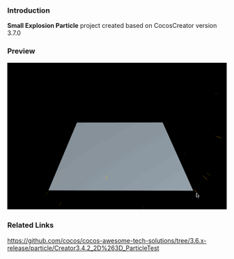 ### Introduction
**Small Explosion Particle** project created based on CocosCreator version 3.7.0

### Preview
![image](../../../gif/202211/2022112102.gif)

### Related Links
https://github.com/cocos/cocos-awesome-tech-solutions/tree/3.6.x-release/particle/Creator3.4.2_2D%263D_ParticleTest